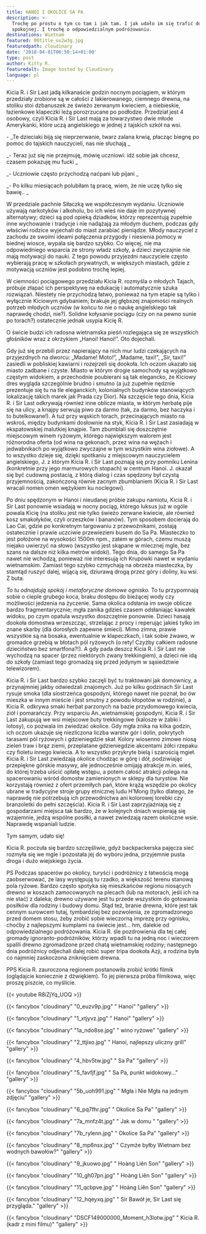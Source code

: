 ```yaml
---
title: HANOI I OKOLICE SA PA
description: >-
  Trochę po prostu o tym co tam i jak tam. I jak udało im się trafić do wsi
  spokojnej. I trochę o odpowiedzialnym podróżowaniu. 
destinations: Wietnam
featured: 00title_ox2w3g.jpg
featuredpath: cloudinary
date: '2018-04-01T06:50:14+01:00'
type: post
author: Kitty R.
featuredalt: Image hosted by Cloudinary
language: pl
---
```

Kicia R. i Sir Last jadą kilkanaście godzin nocnym pociągiem, w którym przedziały zrobione są w całości z lakierowanego, ciemnego drewna, na stoliku stoi dzbanuszek ze świeżo zerwanym kwieciem, a niebieskie, łazienkowe klapeczki leżą porozrzucane po podłodze. Przedział jest 4 osobowy, czyli Kicia R. i Sir Last mają za towarzystwo dwie młode Amerykanki, które uczą angielskiego w jednej z tajskich szkół na wsi. 

\- _Te dzieciaki biją się nieprzerwanie, twarz zalana krwią, płacząc biegnę  po pomoc do tajskich nauczycieli, nas nie słuchają
_

_\- Teraz już się nie przejmuję, mówię uczniowi: idź sobie jak chcesz, czasem pokazuję mu fucki
_

_\- Uczniowie często przychodzą naćpani lub pijani 
_

_\- Po kilku miesiącach polubiłam tą pracę, wiem, że nie uczę tylko się bawię..
_

W przedziale pachnie Siłaczką we współczesnym wydaniu. Uczniowie używają narkotyków i alkoholu, bo ich wieś nie daje im pozytywnej alternatywy; dzieci są pod opieką dziadków, którzy reprezentują zupełnie inne wychowanie i tradycje i nie nadążają za młodym duchem, podczas gdy właściwi rodzice wyjechali do miast zarabiać pieniądze. Młody nauczyciel z zachodu ze swoimi ideami połączenia przygody i niesienia pomocy w biednej wiosce, wypala się bardzo szybko. Co więcej, nie ma odpowiedniego wsparcia ze strony władz szkoły, a dzieci zwyczajnie nie mają motywacji do nauki. Z tego powodu przyjezdni nauczyciele często wybierają pracę w szkołach prywatnych, w większych miastach, gdzie z motywacją uczniów jest podobno trochę lepiej. 

W ciemności pociągowego przedziału Kicia R. rozmyśla o młodych Tajach, próbuje złapać ich perspektywę na edukację i automatycznie szuka rozwiązań. Niestety nie przychodzą łatwo, ponieważ na tym etapie są tylko i wyłącznie Kiciowym gdybaniem; brakuje jej głębszej znajomości realnych potrzeb młodych uczniów (w końcu to nie o naukę angielskiego tak naprawdę chodzi, nie?). Solidne kołysanie pociągu (czy on na pewno sunie po torach?) ostatecznie jednak usypia Kicię R. 

O świcie budzi ich radosna wietnamska pieśń rozlegająca się ze wszystkich głośników wraz z okrzykiem „Hanoi! Hanoi!”.  Oto dojechali. 

Gdy już się przebili przez napierający na nich mur ludzi czekających na przyjezdnych na dworcu: „Madame! Moto!”, „Madame, taxi!”, „Sir, taxi!” zasiedli w pobliskiej kawiarni i rozejrzeli się dookoła. Ich oczom ukazało się miasto zadbane i czyste. Miasto w którym drogie samochody są wyjątkowo częstym widokiem, a przechodnie poubierani są tak elegancko, że Kiciowy dres wygląda szczególnie brudno i smutno (a już zupełnie nędznie prezentuje się tu na tle eleganckich, kolonialnych budynków stanowiących lokalizację takich marek jak Prada czy Dior). Na szczęście tego dnia, Kicia R. i Sir Last odkrywają również inne oblicze miasta, w którym herbatę pije się na ulicy, a knajpy serwują piwo za darmo (tak, za darmo, bez haczyka i to butelkowane!). A tuż przy wąskich torach, przecinających miasto na wskroś, między budynkami dosłownie na styk, Kicia R. i Sir Last zasiadają w ekspatowskiej malutkiej knajpie. Tam zbumblali się doszczętnie miejscowym winem ryżowym, którego największym walorem jest różnorodna oferta (od wina na gekonach, przez wina na wężach i jedwabnikach po wyjątkowo zwyczajne w tym wszystkim wina ziołowe). A to wszystko dzieje się, dzięki spotkaniu z miejscowym nauczycielem angielskiego, J.  z którym Kicia R. i Sir Last poznają się przy pomniku Lenina (konkretnie przy jego marmurowych stopach) w centrum Hanoi. J. okazał się być cudowną postacią, z którą dialog i czas spędzony był czystą przyjemnością, zakończoną równie zacnym zbumblaniem (Kicia R. i Sir Last wracali nomen omen wężykiem ku noclegowi). 

Po dniu spędzonym w Hanoi i nieudanej próbie zakupu namiotu, Kicia R. i Sir Last ponownie wsiadają w nocny pociąg, którego luksus już w ogóle powala Kicię (na stoliku jest nie tylko świeżo zerwane kwiecie, ale również kosz smakołyków, czyli orzeszków i bananów). Tym sposobem docierają do Lao Cai, gdzie po konkretnym targowaniu z przewoźnikami, zostają ostatecznie i prawie uczciwie przewiezieni busem do Sa Pa. Miasteczko to jest położone na wysokości 1500m npm., zatem w górach, czemu muszą niejako uwierzyć na słowo (wszystko jest skąpane w mlecznej mgle, bez szans na dalsze niż kilka metrów widoki). Tego dnia, do samego Sa Pa nawet nie wchodzą, ponieważ nie interesują ich Krupówki nawet w wydaniu wietnamskim. Zamiast tego szybko czmychają na obrzeża miasteczka, by stamtąd ruszyć dalej, wijącą się, dziurawą drogą przez góry i doliny, ku wsi. Z buta. 

_To tu odnajdują spokój i  metaforyczne domowe ognisko._ To tu przypomnają sobie o cieple grubego koca, braku dostępu do bieżącej wody czy możliwości jedzenia na życzenie. Sama okolica odsłania im swoje oblicze bardzo fragmentarycznie; mgła zanika gdzieś czasem odsłaniając kawałek widoku, po czym opatula wszystko doszczętnie ponownie. Dzieci hasają dookoła domostwa wrzeszcząc, strzelając z procy i reperując jakieś tylko im znane skarby (dla dorosłych zapewne śmieci). Mimo zimna, prawie wszystkie są na bosaka, ewentualnie w klapeczkach, i tak sobie żwawo, w gromadce grzebią w błotach pól ryżowych (o rety! Czyżby całkiem radosne dzieciństwo bez smartfona?!). A gdy pada deszcz Kicia R. i Sir Last nie wychodzą na spacer (przez niektórych zwany trekkingiem), a dzieci nie idą do szkoły (zamiast tego gromadzą się przed jedynym w sąsiedztwie telewizorem). 

Kicia R. i Sir Last bardzo szybko zaczęli być tu traktowani jak domownicy, a przynajmniej jakby odwiedzali znajomych. Już po kilku godzinach Sir Last rysuje smoka (dla siostrzeńca gospodyni, którego nawet nie poznał, bo ów mieszka w innym mieście i jest smutny z powodu kłopotów w rodzinie), a Kicia R. odkrywa smaki herbat parzonych na bazie przydomowego kwiecia, ziół i pomarańczy. Przy wsparciu An.,wietnamskiej gospodyni, Kicia R. i Sir Last zakupują we wsi miejscowe buty trekkingowe (kalosze w żabki i lotosy), co pozwala im zwiedzać okolice. Gdy mgła znika na kilka godzin, ich oczom ukazuje się niezliczona liczba warstw gór i dolin, pokrytych tarasami pól ryżowych i gdzieniegdzie skał. Kolory wiosenno zimowe niosą zieleń traw i brąz ziemi, przeplatane gdzieniegdzie akcentami żółci rzepaku czy fioletu innego kwiecia. A to wszystko przykryte bielą i szarością mgieł. Kicia R. i Sir Last zwiedzają okolice chodząc w górę i dół, podziwiając przepiękne górskie masywy, ale jednocześnie omijają atrakcje m.in. wieś, do której trzeba uiścić opłatę wstępu, a potem całość atrakcji polega na spacerowaniu wśród domostw zamienionych w sklepy dla turystów. Nie korzystają również z ofert przemiłych pań, które krążą wszędzie po okolicy ubrane w tradycyjne stroje grupy etnicznej ludu H’Mong  (tylko dlatego, że naprawdę nie potrzebują ich przewodnictwa ani kolorowej torebki czy branzoletki do pełni szczęścia). Kicia R. i Sir Last zaprzyjaźniają się z gospodarzami miejsca tak bardzo, że w kolejnych dniach wspierają się wzajemnie, jedzą wspólne posiłki, a nawet zwiedzają razem okoliczne wsie. Naprawdę wspaniali ludzie. 

 Tym samym, udało się! 

Kicia R. poczuła się bardzo szczęśliwie, gdyż backpackerska pajęcza sieć rozmyła się we mgle i pozostała jej do wyboru jedna, przyjemnie pusta droga i dużo wiejskiego życia. 

PS Podczas spacerów po okolicy, turyści i podróżnicy z łatwością mogą zaobserwować, że lasy występują tu rzadko, a większość terenu stanową pola ryżowe. Bardzo często spotyka się mieszkańców regionu niosących drewno w koszach zamocowanych na plecach (lub na motorach, jeśli ich na nie stać) z daleka; drewno używane jest tu przede wszystkim do gotowania posiłków dla rodziny i budowy domu. Stąd też, branie drewna, które jest tak cennym surowcem tutaj, tymbardziej bez pozwolenia, ze zgromadzonego przed domem stosu, żeby zrobić sobie wieczorną imprezę przy ognisku, choćby z najlepszymi kumplami na świecie jest… hm, dalekie od odpowiedzialnego podróżowania. Kicia R. śle pozdrowienia dla tej całej gromady ignoranto-podróżników, którzy wpadli tu na jedną noc i wieczorem spalili drewno zgromadzone przed chatą wietnamskiej rodziny; następnego dnia podróżnicy odjechali dalej robić super tripa dookoła Azji, a rodzina była co najmniej zaskoczona zniknięciem drewna. 

PPS Kicia R. zauroczona regionem postanowiła zrobić krótki filmik (oglądajcie koniecznie z dźwiękiem). To jej pierwsza próba filmikowa, więc proszę piszcie, co myślicie. 

{{< youtube R8iZjYq_UOQ >}}

{{< fancybox "cloudinary" "0_euzv9p.jpg" "    Hanoi" "gallery" >}}

{{< fancybox "cloudinary" "1_xtjyvz.jpg" "    Hanoi" "gallery" >}}

{{< fancybox "cloudinary" "1a_ndo8se.jpg" "    wino ryżowe" "gallery" >}}

{{< fancybox "cloudinary" "2_ttjixo.jpg" "    Hanoi, najlepszy uliczny grill" "gallery" >}}

{{< fancybox "cloudinary" "4_hbv5tw.jpg" "    Sa Pa" "gallery" >}}

{{< fancybox "cloudinary" "5_favfjf.jpg" "    Sa Pa, punkt widokowy..." "gallery" >}}

{{< fancybox "cloudinary" "5b_uoh991.jpg" "    Mgła i Nie Mgła na jednym zdjęciu" "gallery" >}}

{{< fancybox "cloudinary" "6_pq7fhr.jpg" "    Okolice Sa Pa" "gallery" >}}

{{< fancybox "cloudinary" "7a_mnfz4t.jpg" "    Jak w domu " "gallery" >}}

{{< fancybox "cloudinary" "7b_rylenn.jpg" "    Okolice Sa Pa" "gallery" >}}

{{< fancybox "cloudinary" "8_mp6nsx.jpg" "    Czymże byłby Wietnam bez wodnych bawołów?" "gallery" >}}

{{< fancybox "cloudinary" "9_jkuowo.jpg" "    Hoàng Liên Son" "gallery" >}}

{{< fancybox "cloudinary" "10_gh07pn.jpg" "    Hoàng Liên Son" "gallery" >}}

{{< fancybox "cloudinary" "11_qcbpve.jpg" "    Hoàng Liên Son" "gallery" >}}

{{< fancybox "cloudinary" "12_hqeyxq.jpg" "    Sir Bawół je, Sir Last się przygląda." "gallery" >}}

{{< fancybox "cloudinary" "DSCF149000000_Moment_h3lotw.jpg" "    Kicia R. (kadr z mini filmu)" "gallery" >}}

